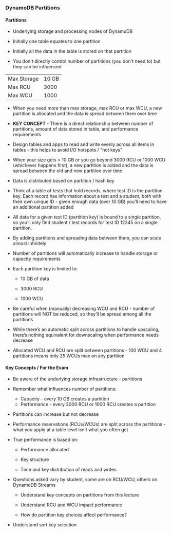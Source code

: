 ### DynamoDB Partitions

#### Partitions

* Underlying storage and processing nodes of DynamoDB

* Initially one table equates to one partition

* Initially all the data in the table is stored on that partition

* You don't directly control number of partitions (you don't need to) but they can be influenced

<table>
  <tr>
    <td>Max Storage</td>
    <td>10 GB</td>
  </tr>
  <tr>
    <td>Max RCU</td>
    <td>3000</td>
  </tr>
  <tr>
    <td>Max WCU</td>
    <td>1000</td>
  </tr>
</table>


* When you need more than max storage, max RCU or max WCU, a new partition is allocated and the data is spread between them over time

* **KEY CONCEPT** - There is a direct relationship between number of partitions, amount of data stored in table, and performance requirements

* Design tables and apps to read and write evenly across all items in tables - this helps to avoid I/O hotspots / "hot keys"

* When your size gets > 10 GB or you go beyond 3000 RCU or 1000 WCU (whichever happens first), a new partition is added and the data is spread between the old and new partition over time

* Data is distributed based on partition / hash key

* Think of a table of tests that hold records, where test ID is the partition key.  Each record has information about a test and a student, both with their own unique ID - given enough data (over 10 GB) you’ll need to have an additional partition added

* All data for a given test ID (partition key) is bound to a single partition, so you’ll only find student / test records for test ID 12345 on a single partition.  
    
* By adding partitions and spreading data between them, you can scale almost infinitely

* Number of partitions will automatically increase to handle storage or capacity requirements

* Each partition key is limited to:

    * 10 GB of data

    * 3000 RCU

    * 1000 WCU

* Be careful when (manually) decreasing WCU and RCU - number of partitions will NOT be reduced, so they’ll be spread among all the partitions

* While there’s an automatic split across partitions to handle upscaling, there’s nothing equivalent for downscaling when performance needs decrease

* Allocated WCU and RCU are split between partitions - 100 WCU and 4 partitions means only 25 WCUs max on any partition

#### Key Concepts / For the Exam

* Be aware of the underlying storage infrastructure - partitions

* Remember what influences number of partitions:
    * Capacity - every 10 GB creates a partition
    * Performance - every 3000 RCU or 1000 RCU creates a partition
    
* Partitions can increase but not decrease

* Performance reservations (RCUs/WCUs) are split across the partitions - what you apply at a table level isn’t what you often get

* True performance is based on:

  * Performance allocated

  * Key structure

  * Time and key distribution of reads and writes

* Questions asked vary by student, some are on RCU/WCU, others on DynamoDB Streams

    * Understand key concepts on partitions from this lecture
    
    * Understand RCU and WCU impact performance
    
    * How do partition key choices affect performance?

* Understand sort key selection

